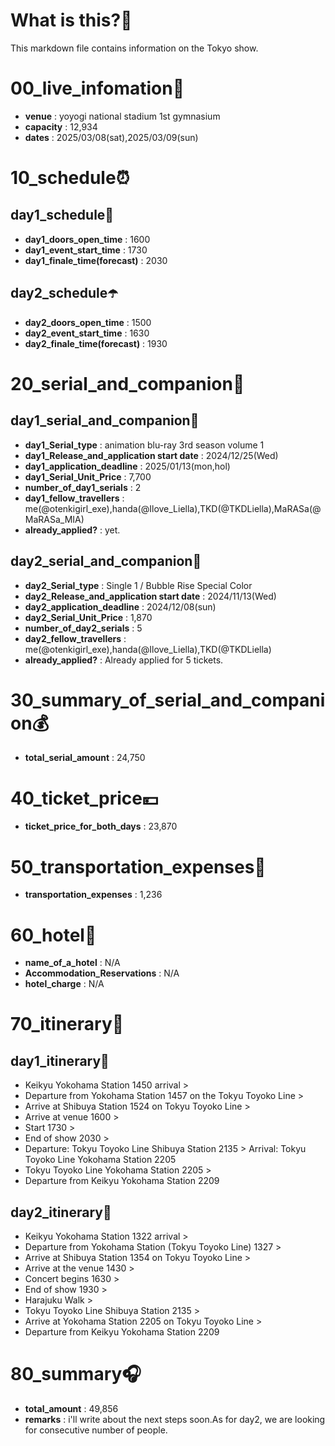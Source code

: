 # What is this?👀
<p>This markdown file contains information on the Tokyo show.</p>

# 00_live_infomation📅

- **venue** : yoyogi national stadium 1st gymnasium
- **capacity** : 12,934
- **dates** : 2025/03/08(sat),2025/03/09(sun)

# 10_schedule⏰

## day1_schedule🥁

- **day1_doors_open_time** : 1600
- **day1_event_start_time** : 1730
- **day1_finale_time(forecast)** : 2030

## day2_schedule☂️

- **day2_doors_open_time** : 1500
- **day2_event_start_time** : 1630
- **day2_finale_time(forecast)** : 1930

# 20_serial_and_companion📃

## day1_serial_and_companion🔖

- **day1_Serial_type** : animation blu-ray 3rd season volume 1
- **day1_Release_and_application start date** : 2024/12/25(Wed)
- **day1_application_deadline** : 2025/01/13(mon,hol)
- **day1_Serial_Unit_Price** : 7,700
- **number_of_day1_serials** : 2
- **day1_fellow_travellers** : me(@otenkigirl_exe),handa(@Ilove_Liella),TKD(@TKDLiella),MaRASa(@MaRASa_MIA)
- **already_applied?** : yet.

## day2_serial_and_companion📰

- **day2_Serial_type** : Single 1 / Bubble Rise Special Color
- **day2_Release_and_application start date** : 2024/11/13(Wed)
- **day2_application_deadline** : 2024/12/08(sun)
- **day2_Serial_Unit_Price** : 1,870
- **number_of_day2_serials** : 5
- **day2_fellow_travellers** : me(@otenkigirl_exe),handa(@Ilove_Liella),TKD(@TKDLiella)
- **already_applied?** : Already applied for 5 tickets.

# 30_summary_of_serial_and_companion💰

- **total_serial_amount** : 24,750

# 40_ticket_price💴

- **ticket_price_for_both_days** : 23,870

# 50_transportation_expenses🚅

- **transportation_expenses** : 1,236

# 60_hotel🏨

- **name_of_a_hotel** : N/A
- **Accommodation_Reservations** : N/A
- **hotel_charge** : N/A

# 70_itinerary🛴

## day1_itinerary🚀

- Keikyu Yokohama Station 1450 arrival >
- Departure from Yokohama Station 1457 on the Tokyu Toyoko Line >
- Arrive at Shibuya Station 1524 on Tokyu Toyoko Line >
- Arrive at venue 1600 >
- Start 1730 >
- End of show 2030 >
- Departure: Tokyu Toyoko Line Shibuya Station 2135 > Arrival: Tokyu Toyoko Line Yokohama Station 2205
- Tokyu Toyoko Line Yokohama Station 2205 >
- Departure from Keikyu Yokohama Station 2209

## day2_itinerary🚢

- Keikyu Yokohama Station 1322 arrival >
- Departure from Yokohama Station (Tokyu Toyoko Line) 1327 >
- Arrive at Shibuya Station 1354 on Tokyu Toyoko Line >
- Arrive at the venue 1430 >
- Concert begins 1630 >
- End of show 1930 >
- Harajuku Walk >
- Tokyu Toyoko Line Shibuya Station 2135 >
- Arrive at Yokohama Station 2205 on Tokyu Toyoko Line >
- Departure from Keikyu Yokohama Station 2209

# 80_summary🎧

- **total_amount** : 49,856
- **remarks** : i'll write about the next steps soon.As for day2, we are looking for consecutive number of people.
